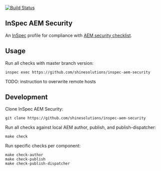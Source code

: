 [![Build Status](https://img.shields.io/travis/shinesolutions/inspec-aem-security.svg)](http://travis-ci.org/shinesolutions/inspec-aem-security)

InSpec AEM Security
-------------------

An [InSpec](https://www.inspec.io) profile for compliance with [AEM security checklist](https://helpx.adobe.com/experience-manager/6-2/sites/administering/using/security-checklist.html).

Usage
-----

Run all checks with master branch version:

    inspec exec https://github.com/shinesolutions/inspec-aem-security

TODO: instruction to overwrite remote hosts

Development
-----------

Clone InSpec AEM Security:

    git clone https://github.com/shinesolutions/inspec-aem-security

Run all checks against local AEM author, publish, and publish-dispatcher:

    make check

Run specific checks per component:

    make check-author
    make check-publish
    make check-publish-dispatcher
